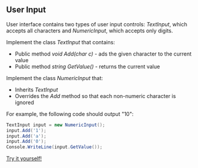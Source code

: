 ## User Input

User interface contains two types of user input controls: _TextInput_, which accepts all characters and _NumericInput_, which accepts only digits.

Implement the class _TextInput_ that contains:

- Public method _void Add(char c)_ - ads the given character to the current value
- Public method _string GetValue()_ - returns the current value

Implement the class _NumericInput_ that:

- Inherits _TextInput_
- Overrides the _Add_ method so that each non-numeric character is ignored

For example, the following code should output "10":

```csharp
TextInput input = new NumericInput();
input.Add('1');
input.Add('a');
input.Add('0');
Console.WriteLine(input.GetValue());
```

[Try it yourself!](https://www.testdome.com/questions/c-sharp/user-input/96008)